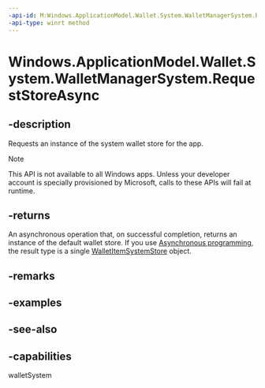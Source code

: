```yaml
---
-api-id: M:Windows.ApplicationModel.Wallet.System.WalletManagerSystem.RequestStoreAsync
-api-type: winrt method
---
```


<!-- Method syntax
public Windows.Foundation.IAsyncOperation<Windows.ApplicationModel.Wallet.System.WalletItemSystemStore> RequestStoreAsync()
-->

# Windows.ApplicationModel.Wallet.System.WalletManagerSystem.RequestStoreAsync

## -description
Requests an instance of the system wallet store for the app.

> [!NOTE]
> This API is not available to all Windows apps. Unless your developer account is specially provisioned by Microsoft, calls to these APIs will fail at runtime.

## -returns
An asynchronous operation that, on successful completion, returns an instance of the default wallet store. If you use [Asynchronous programming](/windows/uwp/threading-async/asynchronous-programming-universal-windows-platform-apps), the result type is a single [WalletItemSystemStore](walletitemsystemstore.md) object.

## -remarks

## -examples

## -see-also


## -capabilities
walletSystem
